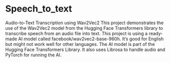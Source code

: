 # Speech_to_text
Audio-to-Text Transcription using Wav2Vec2
This project demonstrates the use of the Wav2Vec2 model from the Hugging Face Transformers library to transcribe speech from an audio file into text.
This project is using a ready-made AI model called facebook/wav2vec2-base-960h. It’s good for English but might not work well for other languages.
The AI model is part of the Hugging Face Transformers Library.
It also uses Librosa to handle audio and PyTorch for running the AI.
